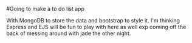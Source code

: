#Going to make a to do list app

With MongoDB to store the data and bootstrap to style it. I'm thinking Express and EJS will be fun to play with here as well exp coming off the back of messing around with jade the other night.
